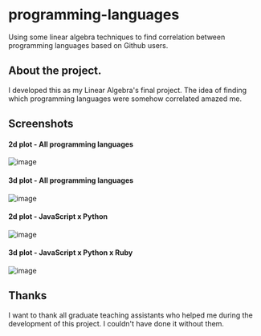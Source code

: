 # programming-languages
Using some linear algebra techniques to find correlation between programming languages based on Github users.

## About the project.
I developed this as my Linear Algebra's final project.
The idea of finding which programming languages were somehow correlated amazed me.

## Screenshots
#### 2d plot - All programming languages
![image](https://user-images.githubusercontent.com/24783497/41815945-0a434364-774f-11e8-9043-d6743a07de44.png)

#### 3d plot - All programming languages
![image](https://user-images.githubusercontent.com/24783497/41815956-37bc0b82-774f-11e8-9522-e3a4c67c76ac.png)

#### 2d plot - JavaScript x Python
![image](https://user-images.githubusercontent.com/24783497/41815965-9493f3ec-774f-11e8-86e9-6f2f58e1b8ff.png)

#### 3d plot - JavaScript x Python x Ruby
![image](https://user-images.githubusercontent.com/24783497/41815972-b5248d38-774f-11e8-8a45-c17a0d977ca1.png)


## Thanks
I want to thank all graduate teaching assistants who helped me during the development of this project. I couldn't have done it without them.
